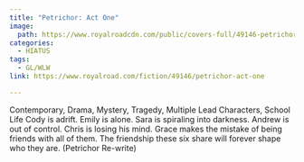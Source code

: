 ```yaml
---
title: "Petrichor: Act One"
image:
  path: https://www.royalroadcdn.com/public/covers-full/49146-petrichor-act-one.jpg
categories:
  - HIATUS
tags:
  - GL/WLW
link: https://www.royalroad.com/fiction/49146/petrichor-act-one

---
```

Contemporary, Drama, Mystery, Tragedy, Multiple Lead Characters, School Life
Cody is adrift. Emily is alone. Sara is spiraling into darkness. Andrew is out of control. Chris is losing his mind. Grace makes the mistake of being friends with all of them. The friendship these six share will forever shape who they are. (Petrichor Re-write)